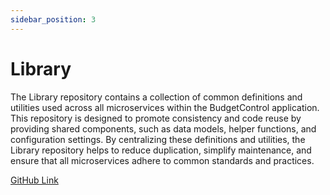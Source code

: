 ```yaml
---
sidebar_position: 3
---
```


# Library
The Library repository contains a collection of common definitions and utilities used across all microservices within the BudgetControl application. This repository is designed to promote consistency and code reuse by providing shared components, such as data models, helper functions, and configuration settings. By centralizing these definitions and utilities, the Library repository helps to reduce duplication, simplify maintenance, and ensure that all microservices adhere to common standards and practices.

[GitHub Link](https://github.com/BudgetControl/Library)
